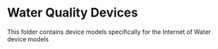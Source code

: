 # Water Quality Devices

This folder contains device models specifically for the Internet of Water device models

